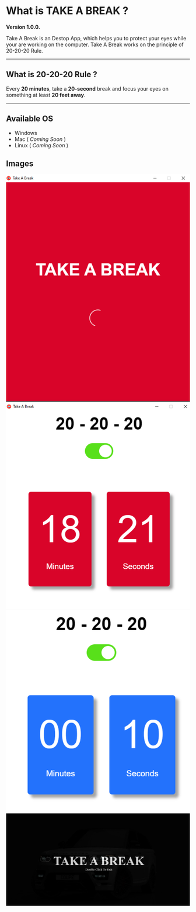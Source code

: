 # What is TAKE A BREAK ?

**Version 1.0.0.**

Take A Break is an Destop App,
which helps you to protect your eyes while your are working on the computer.
Take A Break works on the principle of 20-20-20 Rule.
____
## What is 20-20-20 Rule ?

 Every __20 minutes__, take a __20-second__ break and focus your eyes on something at least __20 feet away__.
____
## Available OS

* Windows 
* Mac ( *Coming Soon* )
* Linux ( *Coming Soon* )

## Images


!["LOADER "](/images/loader.png)
!["Couner"](/images/counter.PNG)
![](/images/Rest.PNG)
![](/images/Notification.PNG)
